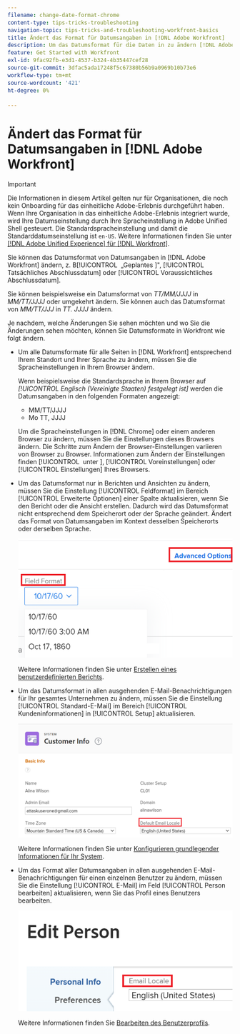 ```yaml
---
filename: change-date-format-chrome
content-type: tips-tricks-troubleshooting
navigation-topic: tips-tricks-and-troubleshooting-workfront-basics
title: Ändert das Format für Datumsangaben in [!DNL Adobe Workfront]
description: Um das Datumsformat für die Daten in zu ändern [!DNL Adobe Workfront]  müssen Sie die Spracheinstellungen in Ihrem Browser ändern.
feature: Get Started with Workfront
exl-id: 9fac92fb-e3d1-4537-b324-4b35447cef28
source-git-commit: 3dfac5ada17248f5c67380b56b9a0969b10b73e6
workflow-type: tm+mt
source-wordcount: '421'
ht-degree: 0%

---
```


# Ändert das Format für Datumsangaben in [!DNL Adobe Workfront]

<!--this article used to be called "Change the date format in Adobe Workfront when using Chrome". The team decieded to make it more generic and hide the steps. Also see drafted content below-->

>[!IMPORTANT]
>
> Die Informationen in diesem Artikel gelten nur für Organisationen, die noch kein Onboarding für das einheitliche Adobe-Erlebnis durchgeführt haben.
> Wenn Ihre Organisation in das einheitliche Adobe-Erlebnis integriert wurde, wird Ihre Datumseinstellung durch Ihre Spracheinstellung in Adobe Unified Shell gesteuert. Die Standardspracheinstellung und damit die Standarddatumseinstellung ist `en-US`.
> Weitere Informationen finden Sie unter [[!DNL Adobe Unified Experience] für [!DNL Workfront]](/help/quicksilver/workfront-basics/navigate-workfront/workfront-navigation/adobe-unified-experience.md/#access-your-profile-and-preferences).

Sie können das Datumsformat von Datumsangaben in [!DNL Adobe Workfront] ändern, z. B[!UICONTROL &#x200B; „Geplantes &#x200B;]&quot;, [!UICONTROL Tatsächliches Abschlussdatum] oder [!UICONTROL Voraussichtliches Abschlussdatum].

Sie können beispielsweise ein Datumsformat von _TT/MM/JJJJ_ in _MM/TT/JJJJ_ oder umgekehrt ändern.
Sie können auch das Datumsformat von _MM/TT/JJJ_ in _TT. JJJJ_ ändern.

Je nachdem, welche Änderungen Sie sehen möchten und wo Sie die Änderungen sehen möchten, können Sie Datumsformate in Workfront wie folgt ändern.

* Um alle Datumsformate für alle Seiten in [!DNL Workfront] entsprechend Ihrem Standort und Ihrer Sprache zu ändern, müssen Sie die Spracheinstellungen in Ihrem Browser ändern.

  Wenn beispielsweise die Standardsprache in Ihrem Browser auf *[!UICONTROL Englisch (Vereinigte Staaten) festgelegt ist]* werden die Datumsangaben in den folgenden Formaten angezeigt:

   * MM/TT/JJJJ
   * Mo TT, JJJJ

  Um die Spracheinstellungen in [!DNL Chrome] oder einem anderen Browser zu ändern, müssen Sie die Einstellungen dieses Browsers ändern. Die Schritte zum Ändern der Browser-Einstellungen variieren von Browser zu Browser. Informationen zum Ändern der Einstellungen finden [!UICONTROL &#x200B; unter &#x200B;], [!UICONTROL Voreinstellungen] oder [!UICONTROL Einstellungen] Ihres Browsers.

* Um das Datumsformat nur in Berichten und Ansichten zu ändern, müssen Sie die Einstellung [!UICONTROL Feldformat] im Bereich [!UICONTROL Erweiterte Optionen] einer Spalte aktualisieren, wenn Sie den Bericht oder die Ansicht erstellen. Dadurch wird das Datumsformat nicht entsprechend dem Speicherort oder der Sprache geändert. Ändert das Format von Datumsangaben im Kontext desselben Speicherorts oder derselben Sprache.

  ![](assets/field-format-in-advanced-options-of-a-view-highlighted.png)

  Weitere Informationen finden Sie unter [Erstellen eines benutzerdefinierten Berichts](../../reports-and-dashboards/reports/creating-and-managing-reports/create-custom-report.md).

* Um das Datumsformat in allen ausgehenden E-Mail-Benachrichtigungen für Ihr gesamtes Unternehmen zu ändern, müssen Sie die Einstellung [!UICONTROL Standard-E-Mail] im Bereich [!UICONTROL Kundeninformationen] in [!UICONTROL Setup] aktualisieren.

  ![](assets/default-email-locale-field.png)

  Weitere Informationen finden Sie unter [Konfigurieren grundlegender Informationen für Ihr System](../../administration-and-setup/get-started-wf-administration/configure-basic-info.md).

* Um das Format aller Datumsangaben in allen ausgehenden E-Mail-Benachrichtigungen für einen einzelnen Benutzer zu ändern, müssen Sie die Einstellung [!UICONTROL E-Mail] im Feld [!UICONTROL Person bearbeiten] aktualisieren, wenn Sie das Profil eines Benutzers bearbeiten.

  ![](assets/email-locale-for-user-profile-highlighted.png)

  Weitere Informationen finden Sie [Bearbeiten des Benutzerprofils](../../administration-and-setup/add-users/create-and-manage-users/edit-a-users-profile.md).

<!--drafted because we should not document steps for a third-party application

To change your language settings in Chrome:

1. Click the 3-dots in the top right corner of your Chrome interface, then click **Settings**.
1. On the left area of the Settings page, expand **Advanced**, then click **Languages**.  
   Or  
   Search for *language*&nbsp;at the top of the Settings page, then click **Languages**.

1. In the **Language** list, locate the language and region that use your preferred date format.

   **Example:** If you speak English and you want the date format to be MM/DD/YYYY, you would select **English (United States)**. If you speak English and you want the date format to be DD/MM/YYY, you would select **English (United Kingdom)**.

1. (Conditional) If the language and region you want to use are not visible in the list, click **Add languages** to add it to the list.
1. Click the 3-dot menu next to the language and region you want to use, then click **Move to the top**.
1. Return to the Workfront interface, then refresh the page.  
   The date format is now updated in projects and other areas of Workfront that use MM/DD/YYYY or DD/MM/YYYY format when displaying dates.

   -->
